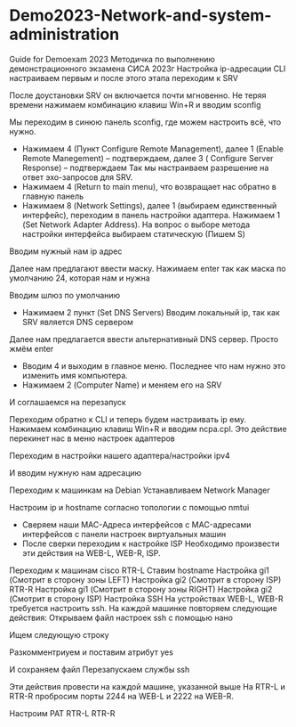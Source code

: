 # Demo2023-Network-and-system-administration
Guide for Demoexam 2023
Методичка по выполнению демонстрационного экзамена СИСА 2023г
Настройка ip-адресации
CLI настраиваем первым и после этого этапа переходим к SRV
 
После доустановки SRV он включается почти мгновенно. Не теряя времени нажимаем комбинацию клавиш Win+R и вводим sconfig
 
Мы переходим в синюю панель sconfig, где можем настроить всё, что нужно.
- Нажимаем 4 (Пункт Configure Remote Management), далее 1 (Enable Remote Manegement) – подтверждаем, далее 3 ( Configure Server Response) – подтверждаем
Так мы настраиваем разрешение на ответ эхо-запросов для SRV.
- Нажимаем 4 (Return to main menu), что возвращает нас обратно в главную панель
- Нажимаем 8 (Network Settings), далее 1 (выбираем единственный интерфейс), переходим в панель настройки адаптера. 
Нажимаем 1 (Set Network Adapter Address). На вопрос о выборе метода настройки интерфейса выбираем статическую (Пишем S)
 

Вводим нужный нам ip адрес
 
Далее нам предлагают ввести маску. Нажимаем enter так как маска по умолчанию 24, которая нам и нужна
 
Вводим шлюз по умолчанию
 
- Нажимаем 2 пункт (Set DNS Servers)
Вводим локальный ip, так как SRV является DNS сервером
 
Далее нам предлагается ввести альтернативный DNS сервер. Просто жмём enter
 
- Вводим 4 и выходим в главное меню. Последнее что нам нужно это изменить имя компьютера.
- Нажимаем 2 (Computer Name) и меняем его на SRV
 
И соглашаемся на перезапуск

Переходим обратно к CLI и теперь будем настраивать ip ему.
Нажимаем комбинацию клавиш Win+R и вводим ncpa.cpl. Это действие перекинет нас в меню настроек адаптеров
 


Переходим в настройки нашего адаптера/настройки ipv4
 
 
И вводим нужную нам адресацию
 

Переходим к машинкам на Debian
Устанавливаем Network Manager
 
Настроим ip и hostname согласно топологии с помощью nmtui
- Сверяем наши MAC-Адреса интерфейсов с MAC-адресами интерфейсов с панели настроек виртуальных машин
- После сверки переходим к настройке
ISP
Необходимо произвести эти действия на WEB-L, WEB-R, ISP.

Переходим к машинам cisco
RTR-L
Ставим hostname 
Настройка gi1 (Смотрит в сторону зоны LEFT)
Настройка gi2 (Смотрит в сторону ISP)
RTR-R
Настройка gi1 (Смотрит в сторону зоны RIGHT)
Настройка gi2 (Смотрит в сторону ISP) 
Настройка SSH
На устройствах WEB-L, WEB-R требуется настроить ssh.
На каждой машинке повторяем следующие действия:
Открываем файл настроек ssh с помощью нано
 
Ищем следующую строку
 
Разкомментриуем и поставим атрибут yes
 
И сохраняем файл
Перезапускаем службы ssh
 
Эти действия провести на каждой машине, указанной выше
На RTR-L и RTR-R пробросим порты 2244 на WEB-L и 2222 на WEB-R.

Настроим PAT
RTR-L
RTR-R
 
